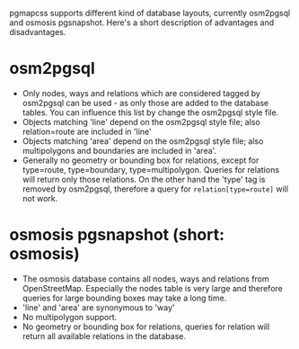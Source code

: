 pgmapcss supports different kind of database layouts, currently osm2pgsql and osmosis pgsnapshot. Here's a short description of advantages and disadvantages.

osm2pgsql
=========
* Only nodes, ways and relations which are considered tagged by osm2pgsql can be used - as only those are added to the database tables. You can influence this list by change the osm2pgsql style file.
* Objects matching 'line' depend on the osm2pgsql style file; also relation=route are included in 'line'
* Objects matching 'area' depend on the osm2pgsql style file; also multipolygons and boundaries are included in 'area'.
* Generally no geometry or bounding box for relations, except for type=route, type=boundary, type=multipolygon. Queries for relations will return only those relations. On the other hand the 'type' tag is removed by osm2pgsql, therefore a query for `relation[type=route]` will not work.

osmosis pgsnapshot (short: osmosis)
===================================
* The osmosis database contains all nodes, ways and relations from OpenStreetMap. Especially the nodes table is very large and therefore queries for large bounding boxes may take a long time.
* 'line' and 'area' are synonymous to 'way'
* No multipolygon support.
* No geometry or bounding box for relations, queries for relation will return all available relations in the database.
